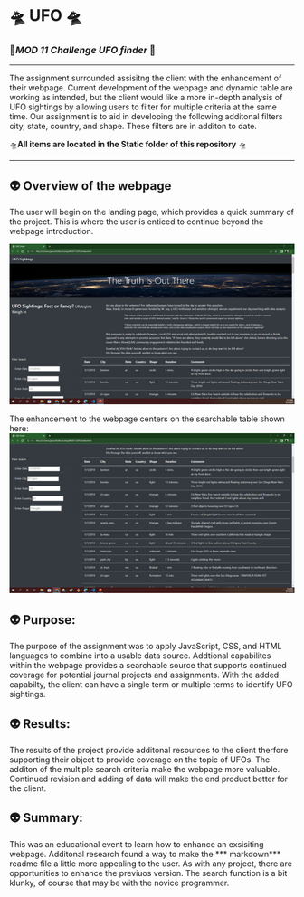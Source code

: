 # 🛸 **UFO** 🛸
### 🧭*MOD 11 Challenge UFO finder* 🧭
________________________________
The assignment surrounded assisitng the client with the enhancement of their webpage.  Current development of the webpage and dynamic table are working as intended, but the client would like a more in-depth analysis of UFO sightings by allowing users to filter for multiple criteria at the same time.  Our assignment is to aid in developing the following additonal filters city, state, country, and shape. These filters are in additon to date.

🛸**All items are located in the Static folder of this repository** 🛸

__________________________________
## 👽 Overview of the webpage
The user will begin on the landing page, which provides a quick summary of the project.  This is where the user is enticed to continue beyond the webpage introduction.

![Landing Page ](https://github.com/JBtallgrass/UFO/blob/main/Static/images/Landing%20page.png)

The enhancement to the webpage centers on the searchable table shown here: 
![Search Window](https://github.com/JBtallgrass/UFO/blob/main/Static/images/Search%20Window.png)


## 👽 Purpose:
The purpose of the assignment was to apply JavaScript, CSS, and HTML languages to combine into a usable data source.  Addtional capabilites within the webpage provides a searchable source that supports continued coverage for potential journal projects and assignments. With the added capabilty, the client can have a single term or multiple terms to identify UFO sightings.

## 👽 Results:
The results of the project provide additonal resources to the client therfore supporting their object to provide coverage on the topic of UFOs.  The additon of the multiple search criteria make the webpage more valuable. Continued revision and adding of data will make the end product better for the client.



## 👽 Summary:
This was an educational event to learn how to enhance an exsisiting webpage. Additonal research found a way to make the *** markdown*** readme file a little more appealing to the user.  As with any project, there are opportunities to enhance the previuos version.  The search function is a bit klunky, of course that may be with the novice programmer.

